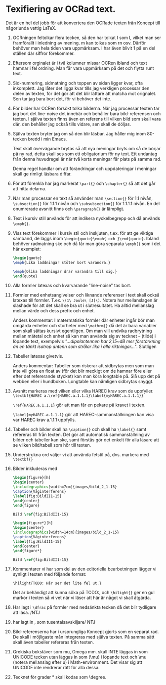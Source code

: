 # Texifiering av OCRad text.

Det är en hel del jobb för att konvertera den OCRade texten från Koncept till
någorlunda vettig LaTeX.

1.  OCRningen feltolkar flera tecken, så den har tolkat I som l, vilket man ser
    framförallt i inledning av mening. m kan tolkas som rn osv. Därför behöver
    man hela tiden vara uppmärksam. I har även blivit 1 på en del ställen där
    siffror förekommer.

2.  Eftersom orginalet är i två kolumner missar OCRen ibland och text hamnar i
    fel ordning. Man får vara uppmärksam på det och flytta runt text.

3.  Sid-numrering, sidmatning och toppen av sidan ligger kvar, ofta inkomplett.
    Jag låter det ligga kvar tills jag verkligen processar den delen av texten,
    för det gör att det blir lättare att matcha mot orignalet. Sen tar jag bara
    bort det, för vi behöver det inte.

4.  För bilder har OCRen försökt tolka bilderna. När jag processar texten tar
    jag bort det line-noise det innebär och behåller bara bild-referensen och
    texten. I själva texten finns även en referens till vilken bild som skall
    vara	där, den behåller jag också tills vidare, sen skall de döljas.

5.  Själva texten bryter jag om så den blir läsbar. Jag håller mig inom
    80-tecken bredd i min Emacs.

    Text skall övervägande brytas så att nya meningar bryts om så de börjar
    på ny rad, detta skall ses som ett obligatorium för ny text.
    Ett undantag från denna huvudregel är när två korta meningar får plats på
    samma rad.

    Denna regel handlar om att förändringar och uppdateringar i meningar skall
    ge rimligt läsbara diffar.

6.  För att förenkla har jag markerat `\part{}` och `\chapter{}` så att det går att
    hitta delarna.

7.  När man processar en text så använder man `\section{}` för 1.1 nivån,
    `\subsection{}` för 1.1.1 nivån och `\subsubsection{}` för 1.1.1.1 nivån.
    En del onumrerade avsnitt finns och `\paragraph{}` är lämpligt.

8.  Text i kursiv still används för att indikera nyckelbegrepp och då används
    `\emph{}`.

9.  Viss text förekommer i kursiv stil och inskjuten, t.ex. för att ge viktiga
    samband, de läggs inom `\begin{quote}\emph{ och }\end{quote}`. Ibland behöver
    radmatning ske och då får man göra separata `\emph{}` som i det här exemplet:
    
    ```latex
    \begin{quote}
    \emph{Lika laddningar stöter bort varandra.}
    
    \emph{Olika laddningar drar varandra till sig.}
    \end{quote}
    ```

10. Alla formler latexas och kvarvarande "line-noise" tas bort.

11. Formler med enhetsangivelser och liknande referenser i text skall också
    latexas till formler. T.ex. `\(1\ Joule\ [J]\)`. Notera hur mellanslagen är
    slashade för att det skall se bra ut i slutresultatet. Ha alltid mellanslag
    mellan värde och dess prefix och enhet.

    Anders kommentar: I matermatiska formler där enheter ingår bör man
    omgärda enheter och storheter med `\mathrm{}` då det är bara
    variabler som skall sättas kursivt egentligen. Om man vill undvika
    radbrytning mellan mätetal och enhet så kan man använda sig av
    tecknet `~` (tilde) i löpande text, exempelvis *"...dipolantennen har
    2,15~dB mer förstärkning än en tänkt isotrop antenn som strålar
    lika i alla riktningar..."*. Slutligen

12. Tabeller latexas givetvis.

    Anders kommentar: Tabeller som riskerar att sidbrytas men som man
    inte vill göra en float av (för det blir meckigt om de hamnar före
    eller efter det refererande stycket) kan man köra longtable
    på. Slå upp det på webben eller i hundboken. Longtable kan
    nämligen sidbrytas snyggt.
    
13. Avsnitt markeras med vilken eller vilka HAREC krav som de uppfyller.
    `\textbf{HAREC a.\ref{HAREC.a.1.1.1}\label{myHAREC.a.1.1.1}}`

    `\ref{HAREC.a.1.1.1}` gör att man får en pekare på kravet i texten.

    `\label{myHAREC.a.1.1.1}` gör att HAREC-sammanställningen kan visa var HAREC
    krav a.1.1.1 uppfylls.

14. Tabeller och bilder skall ha `\caption{}` och skall ha `\label{}` samt refereras
    till från texten. Det gör att automatisk sammanställning av bilder och
    tabeller kan ske, samt förstås gör det enkelt för alla läsare att se vilken
    bild/tabell som hör till texten.

15. Understrukna ord väljer vi att använda fetstil på, dvs. markera med
    `\textbf{}`

16. Bilder inkluderas med

    ```latex
    \begin{figure}[h]
    \begin{center}
    \includegraphics[width=7cm]{images/bild_2_1-15}
    \caption{Våginterferens}
    \label{fig:BildII1-15}
    \end{center}
    \end{figure}
    
    Bild \ref{fig:BildII1-15}
    
    \begin{figure*}[h]
    \begin{center}
    \includegraphics[width=14cm]{images/bild_2_1-15}
    \caption{Våginterferens}
    \label{fig:BildII1-15}
    \end{center}
    \end{figure*}
    
    Bild \ref{fig:BildII1-15}
    ```
    
17. Kommentarer vi har som del av den editoriella bearbetningen lägger vi
    synligt i texten med följande format:

    	\hilight{TODO: Här ser det lite fel ut.}

    Det är behändigt att kunna söka på TODO:, och `\hilight{}` ger en gul
    markör i texten så vi vet när vi läser att här är något vi skall åtgärda.

18. Har lagt i `\dfrac` på formler med nedsänkta tecken då det blir tydligare
    att läsa. /NTJ

19. har lagt in \, som tusentalsavskiljare/ NTJ

20. Bild-referenserna har i ursprungliga Koncept gjorts som en separat rad.
    De skall i möjligaste mån integreras med själva texten. På samma sätt skall
    även tabeller refereras från texten.

21. Grekiska bokstäver som mu, Omega mm. skall INTE läggas in som UNICODE tecken
    utan läggas in som \(\mu\) i löpande text och \mu (notera mellanslag efter
    u) i Math-environment. Det visar sig att UNICODE inte rendrerar rätt för
    alla dessa.

22. Tecknet för grader ° skall kodas som \degree.
